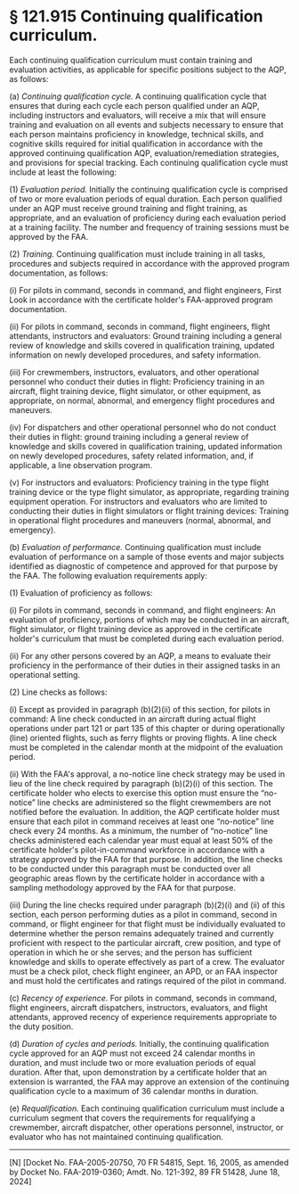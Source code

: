 # § 121.915   Continuing qualification curriculum.

Each continuing qualification curriculum must contain training and evaluation activities, as applicable for specific positions subject to the AQP, as follows:


(a) *Continuing qualification cycle.* A continuing qualification cycle that ensures that during each cycle each person qualified under an AQP, including instructors and evaluators, will receive a mix that will ensure training and evaluation on all events and subjects necessary to ensure that each person maintains proficiency in knowledge, technical skills, and cognitive skills required for initial qualification in accordance with the approved continuing qualification AQP, evaluation/remediation strategies, and provisions for special tracking. Each continuing qualification cycle must include at least the following:


(1) *Evaluation period.* Initially the continuing qualification cycle is comprised of two or more evaluation periods of equal duration. Each person qualified under an AQP must receive ground training and flight training, as appropriate, and an evaluation of proficiency during each evaluation period at a training facility. The number and frequency of training sessions must be approved by the FAA.


(2) *Training.* Continuing qualification must include training in all tasks, procedures and subjects required in accordance with the approved program documentation, as follows:


(i) For pilots in command, seconds in command, and flight engineers, First Look in accordance with the certificate holder's FAA-approved program documentation.


(ii) For pilots in command, seconds in command, flight engineers, flight attendants, instructors and evaluators: Ground training including a general review of knowledge and skills covered in qualification training, updated information on newly developed procedures, and safety information.


(iii) For crewmembers, instructors, evaluators, and other operational personnel who conduct their duties in flight: Proficiency training in an aircraft, flight training device, flight simulator, or other equipment, as appropriate, on normal, abnormal, and emergency flight procedures and maneuvers.


(iv) For dispatchers and other operational personnel who do not conduct their duties in flight: ground training including a general review of knowledge and skills covered in qualification training, updated information on newly developed procedures, safety related information, and, if applicable, a line observation program.


(v) For instructors and evaluators: Proficiency training in the type flight training device or the type flight simulator, as appropriate, regarding training equipment operation. For instructors and evaluators who are limited to conducting their duties in flight simulators or flight training devices: Training in operational flight procedures and maneuvers (normal, abnormal, and emergency).


(b) *Evaluation of performance.* Continuing qualification must include evaluation of performance on a sample of those events and major subjects identified as diagnostic of competence and approved for that purpose by the FAA. The following evaluation requirements apply:


(1) Evaluation of proficiency as follows:


(i) For pilots in command, seconds in command, and flight engineers: An evaluation of proficiency, portions of which may be conducted in an aircraft, flight simulator, or flight training device as approved in the certificate holder's curriculum that must be completed during each evaluation period.


(ii) For any other persons covered by an AQP, a means to evaluate their proficiency in the performance of their duties in their assigned tasks in an operational setting.


(2) Line checks as follows:


(i) Except as provided in paragraph (b)(2)(ii) of this section, for pilots in command: A line check conducted in an aircraft during actual flight operations under part 121 or part 135 of this chapter or during operationally (line) oriented flights, such as ferry flights or proving flights. A line check must be completed in the calendar month at the midpoint of the evaluation period.


(ii) With the FAA's approval, a no-notice line check strategy may be used in lieu of the line check required by paragraph (b)(2)(i) of this section. The certificate holder who elects to exercise this option must ensure the “no-notice” line checks are administered so the flight crewmembers are not notified before the evaluation. In addition, the AQP certificate holder must ensure that each pilot in command receives at least one “no-notice” line check every 24 months. As a minimum, the number of “no-notice” line checks administered each calendar year must equal at least 50% of the certificate holder's pilot-in-command workforce in accordance with a strategy approved by the FAA for that purpose. In addition, the line checks to be conducted under this paragraph must be conducted over all geographic areas flown by the certificate holder in accordance with a sampling methodology approved by the FAA for that purpose.


(iii) During the line checks required under paragraph (b)(2)(i) and (ii) of this section, each person performing duties as a pilot in command, second in command, or flight engineer for that flight must be individually evaluated to determine whether the person remains adequately trained and currently proficient with respect to the particular aircraft, crew position, and type of operation in which he or she serves; and the person has sufficient knowledge and skills to operate effectively as part of a crew. The evaluator must be a check pilot, check flight engineer, an APD, or an FAA inspector and must hold the certificates and ratings required of the pilot in command.


(c) *Recency of experience.* For pilots in command, seconds in command, flight engineers, aircraft dispatchers, instructors, evaluators, and flight attendants, approved recency of experience requirements appropriate to the duty position.


(d) *Duration of cycles and periods.* Initially, the continuing qualification cycle approved for an AQP must not exceed 24 calendar months in duration, and must include two or more evaluation periods of equal duration. After that, upon demonstration by a certificate holder that an extension is warranted, the FAA may approve an extension of the continuing qualification cycle to a maximum of 36 calendar months in duration.


(e) *Requalification.* Each continuing qualification curriculum must include a curriculum segment that covers the requirements for requalifying a crewmember, aircraft dispatcher, other operations personnel, instructor, or evaluator who has not maintained continuing qualification.



---

[N] [Docket No. FAA-2005-20750, 70 FR 54815, Sept. 16, 2005, as amended by Docket No. FAA-2019-0360; Amdt. No. 121-392, 89 FR 51428, June 18, 2024]






